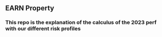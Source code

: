 ## EARN Property

### This repo is the explanation of the calculus of the 2023 perf with our different risk profiles
